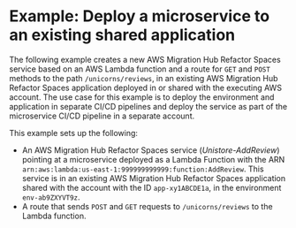 
# Example: Deploy a microservice to an existing shared application

The following example creates a new AWS Migration Hub Refactor Spaces service based on an AWS Lambda function and a route for `GET` and `POST` methods to the path `/unicorns/reviews`, in an existing AWS Migration Hub Refactor Spaces application deployed in or shared with the executing AWS account. The use case for this example is to deploy the environment and application in separate CI/CD pipelines and deploy the service as part of the microservice CI/CD pipeline in a separate account.

This example sets up the following:

* An AWS Migration Hub Refactor Spaces service (_Unistore-AddReview_) pointing at a microservice deployed as a Lambda Function with the ARN `arn:aws:lambda:us-east-1:999999999999:function:AddReview`. This service is in an existing AWS Migration Hub Refactor Spaces application shared with the account with the ID `app-xy1ABCDE1a`, in the environment `env-ab9ZXYVT9z`. 
* A route that sends `POST` and `GET` requests to `/unicorns/reviews` to the Lambda function.
